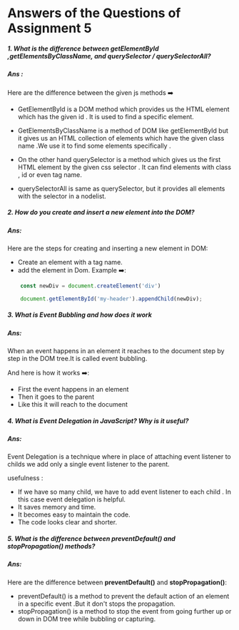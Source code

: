 # Answers of the Questions of Assignment 5

##### 1. What is the difference between **getElementById ,getElementsByClassName, and querySelector / querySelectorAll**?


##### **Ans :** 

Here are the  difference between the given js methods ➡️  
- GetElementById is a DOM method which provides us the HTML element which has the given id . It is   used to find a specific element.

- GetElementsByClassName is a method of DOM  like getElementById but it gives us an HTML collection of elements which have the given class name .We use it to find some elements specifically .

- On the other hand querySelector is a method which gives us the first HTML element by the given css selector . It can find elements with class , id or even tag name.

- querySelectorAll is same as querySelector, but it provides all elements with the selector in a nodelist.


##### 2. How do you **create and insert a new element into the DOM**?

##### **Ans:**

Here are the steps for creating and inserting a new element in DOM:

- Create an element with a tag name.
- add the element in Dom.
Example ➡️:
``` javascript
    const newDiv = document.createElement('div')

    document.getElementById('my-header').appendChild(newDiv);
```

##### 3. What is **Event Bubbling** and how does it work

##### **Ans:**
When an event happens in an element it reaches to the document step by step in the DOM tree.It is called event bubbling. 

And here is how it works ➡️:

- First the event  happens in an element
- Then it goes to the parent
- Like this it will reach to the document


##### 4. What is **Event Delegation** in JavaScript? Why is it useful?

##### **Ans:**
Event Delegation is a technique where in place of attaching event listener to childs we add only a single event listener to the parent.

usefulness :

- If we have so many child, we have to add event listener to each child . In this case event delegation is helpful.
- It saves memory and time.
- It becomes easy to maintain the code.
- The code looks clear and shorter.


##### 5. What is the difference between **preventDefault() and stopPropagation()** methods?

##### **Ans:**
Here are the difference between **preventDefault()** and 
**stopPropagation()**:

- preventDefault() is a method to prevent the default action of an element in a specific event .But it don't stops the propagation. 
- stopPropagation() is a method to stop the event from going further up or down in DOM tree while bubbling or capturing.
